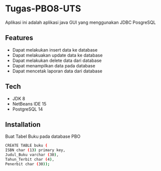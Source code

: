 # Tugas-PBO8-UTS
Aplikasi ini adalah aplikasi java GUI yang menggunakan JDBC PosgreSQL

## Features
- Dapat melakukan insert data ke database
- Dapat melakuakan update data ke database
- Dapat melakukan delete data dari database
- Dapat menampilkan data pada database
- Dapat mencetak laporan data dari database

## Tech
- JDK 8
- NetBeans IDE 15
- PostgreSQL 14

## Installation
Buat Tabel Buku pada database PBO

```sh
CREATE TABLE buku (
ISBN char (13) primary key, 
Judul_Buku varchar (30), 
Tahun_Terbit char (4), 
Penerbit char (30));
```